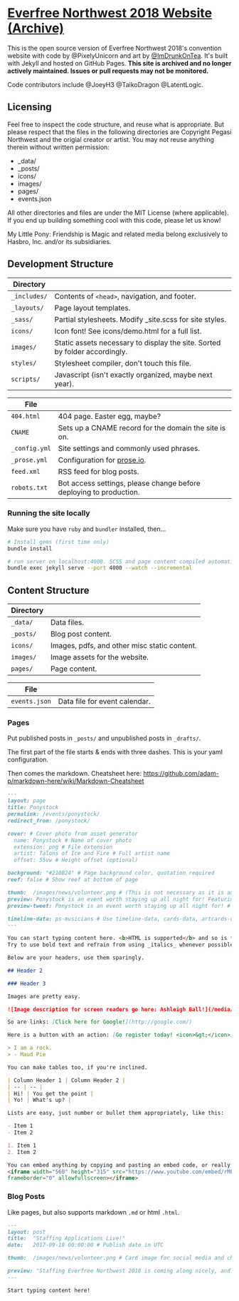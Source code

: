 # [Everfree Northwest 2018 Website (Archive)](http://2018.everfreenw.com)

This is the open source version of Everfree Northwest 2018's convention website with code by @PixelyUnicorn and art by [@ImDrunkOnTea](https://twitter.com/ImDrunkOnTea). It's built with Jekyll and hosted on GitHub Pages. **This site is archived and no longer actively maintained. Issues or pull requests may not be monitored.**

Code contributors include @JoeyH3 @TaikoDragon @LatentLogic.

## Licensing

Feel free to inspect the code structure, and reuse what is appropriate. But please respect that the files in the following directories are Copyright Pegasi Northwest and the origial creator or artist. You may not reuse anything therein without written permission:

- _data/
- _posts/
- icons/
- images/
- pages/
- events.json

All other directories and files are under the MIT License (where applicable). If you end up building something cool with this code, please let us know!

My Little Pony: Friendship is Magic and related media belong exclusively to Hasbro, Inc. and/or its subsidiaries.

## Development Structure

| Directory |  |
| --- | --- |
| ````_includes/```` | Contents of `<head>`, navigation, and footer. |
| ````_layouts/```` | Page layout templates. |
| ````_sass/```` | Partial stylesheets. Modify _site.scss for site styles. |
| ````icons/```` | Icon font! See icons/demo.html for a full list. |
| ````images/```` | Static assets necessary to display the site. Sorted by folder accordingly. |
| ````styles/```` | Stylesheet compiler, don't touch this file. |
| ````scripts/```` | Javascript (isn't exactly organized, maybe next year). |

| File |  |
| --- | --- |
| ````404.html```` | 404 page. Easter egg, maybe? |
| ````CNAME```` | Sets up a CNAME record for the domain the site is on. |
| ````_config.yml```` | Site settings and commonly used phrases.  |
| ````_prose.yml```` | Configuration for [prose.io](http://prose.io/). |
| ````feed.xml```` | RSS feed for blog posts. |
| ````robots.txt```` | Bot access settings, please change before deploying to production. |

### Running the site locally

Make sure you have `ruby` and `bundler` installed, then...

````bash
# Install gems (first time only)
bundle install

# run server on localhost:4000. SCSS and page content compiled automatically on save.
bundle exec jekyll serve --port 4000 --watch --incremental
````

## Content Structure

| Directory |  |
| --- | --- |
| ````_data/```` | Data files. |
| ````_posts/```` | Blog post content. |
| ````icons/```` | Images, pdfs, and other misc static content. |
| ````images/```` | Image assets for the website. |
| ````pages/```` | Page content. |

| File |  |
| --- | --- |
| ````events.json```` | Data file for event calendar. |

### Pages

<!-- **Blog posts can be easily edited and managed online via http://prose.io/#user/repo.** -->

Put published posts in ````_posts/```` and unpublished posts in ````_drafts/````.

The first part of the file starts & ends with three dashes. This is your yaml configuration.

Then comes the markdown. Cheatsheet here: https://github.com/adam-p/markdown-here/wiki/Markdown-Cheatsheet

````markdown
---
layout: page
title: Ponystock
permalink: /events/ponystock/
redirect_from: /ponystock/

cover: # Cover photo from asset generator
  name: Ponystock # Name of cover photo
  extension: png # File extension
  artist: Talons of Ice and Fire # Full artist name
  offset: 55vw # Height offset (optional)

background: "#210B24" # Page background color, quotation required
reef: false # Show reef at bottom of page

thumb:	/images/news/volunteer.png # (This is not necessary as it is auto-generated from cover) Card image for social media and chat apps
preview: Ponystock is an event worth staying up all night for! Featuring musicians covering all genres of music from acoustic, to rock, to electronic, and more! # Short 140 character or less card description for social media and chat apps
preview-tweet: Ponystock is an event worth staying up all night for! # Shorter 80 character or less card description for Twitter mobile apps

timeline-data: ps-musicians # Use timeline-data, cards-data, artcards-data for displaying content from the linked data file
---

You can start typing content here. <b>HTML is supported</b> and so is **markdown syntax.**
Try to use bold text and refrain from using _italics_ whenever possible.

Below are your headers, use them sparingly.

## Header 2

### Header 3

Images are pretty easy.

![Image description for screen readers go here: Ashleigh Ball!](/media/guests/ab_headshot.jpg)

So are links: [Click here for Google!](http://google.com/)

Here is a button with an action: [Go register today! <icon>&gt;</icon>](https://everfreenw.com/register){:class="button"}

> I am a rock.
> - Maud Pie

You can make tables too, if you're inclined.

| Column Header 1 | Column Header 2 |
| -- | -- |
| Hi! | You get the point |
| Yo! | What's up? |

Lists are easy, just number or bullet them appropriately, like this:

- Item 1
- Item 2

1. Item 1
2. Item 2

You can embed anything by copying and pasting an embed code, or really any arbitary HTML:
<iframe width="560" height="315" src="https://www.youtube.com/embed/rMFWc_FMhqs"
frameborder="0" allowfullscreen></iframe>
````

### Blog Posts

Like pages, but also supports markdown ````.md```` or html ````.html````.

````markdown
---
layout: post
title:	"Staffing Applications Live!"
date:	2017-09-18 00:00:00 # Publish date in UTC

thumb:	/images/news/volunteer.png # Card image for social media and chat apps

preview: "Staffing Everfree Northwest 2018 is coming along nicely, and Department Directors have been chosen! With this we are also excited to announce that our general staff applications are open!" # Short 140 character or less card description that for social media and chat apps
---

Start typing content here!
````

